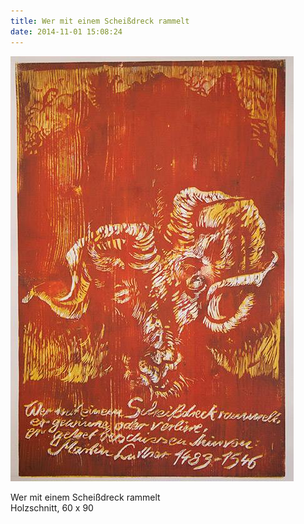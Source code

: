 ```yaml
---
title: Wer mit einem Scheißdreck rammelt
date: 2014-11-01 15:08:24
---
```

![Wer mit einem Scheißdreck rammelt](/img/holzschnitte/wer-mit-einem-scheissdreck-rammelt.jpg)

Wer mit einem Scheißdreck rammelt<br>
Holzschnitt, 60 x 90
